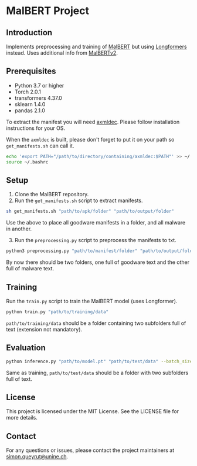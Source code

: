 # MalBERT Project

## Introduction
Implements preprocessing and training of [MalBERT](https://ieeexplore.ieee.org/document/9659287) but using [Longformers](https://huggingface.co/docs/transformers/model_doc/longformer) instead. Uses additional info from [MalBERTv2](https://www.mdpi.com/2504-2289/7/2/60).

## Prerequisites
- Python 3.7 or higher
- Torch 2.0.1
- transformers 4.37.0
- sklearn 1.4.0
- pandas 2.1.0

To extract the manifest you will need [axmldec](https://github.com/ytsutano/axmldec?tab=readme-ov-file#32-decoding-androidmanifestxml-in-an-apk-file). Please follow installation instructions for your OS.

When the `axmldec` is built, please don't forget to put it on your path so `get_manifests.sh` can call it.
```bash
echo 'export PATH="/path/to/directory/containing/axmldec:$PATH"' >> ~/.bashrc
source ~/.bashrc
```


## Setup
1. Clone the MalBERT repository.
2. Run the `get_manifests.sh` script to extract manifests.
```bash
sh get_manifests.sh "path/to/apk/folder" "path/to/output/folder"
```
Use the above to place all goodware manifests in a folder, and all malware in another.

3. Run the `preprocessing.py` script to preprocess the manifests to txt.
```python
python3 preprocessing.py "path/to/manifest/folder" "path/to/output/folder" data/dictionaries/words.txt
````
By now there should be two folders, one full of goodware text and the other full of malware text.

## Training
Run the `train.py` script to train the MalBERT model (uses Longformer).
```python
python train.py "path/to/training/data"
```
`path/to/training/data` should be a folder containing two subfolders full of text (extension not mandatory).

## Evaluation
```bash
python inference.py "path/to/model.pt" "path/to/test/data" --batch_size 32 --logdir logs/inferences
```
Same as training, `path/to/test/data` should be a folder with two subfolders full of text.


## License
This project is licensed under the MIT License. See the LICENSE file for more details.

## Contact
For any questions or issues, please contact the project maintainers at simon.queyrut@unine.ch.